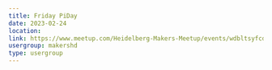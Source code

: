 ```yaml
---
title: Friday PiDay
date: 2023-02-24
location: 
link: https://www.meetup.com/Heidelberg-Makers-Meetup/events/wdbltsyfcdbgc/
usergroup: makershd
type: usergroup
---
```

